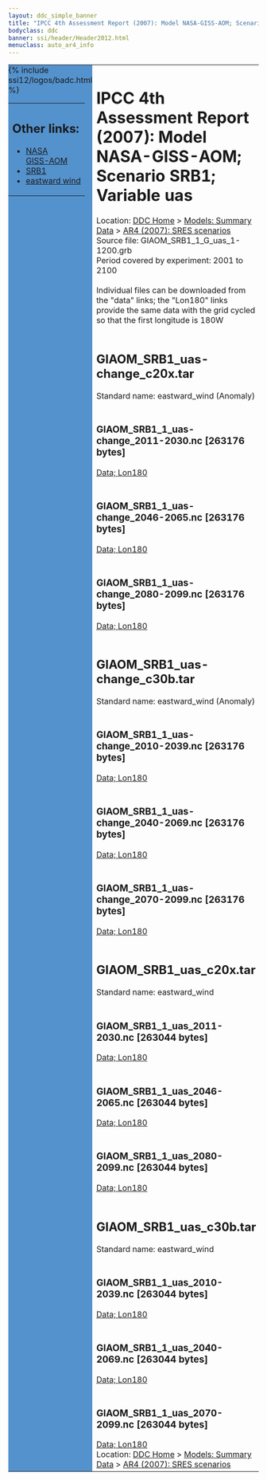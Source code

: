 ```yaml
---
layout: ddc_simple_banner
title: "IPCC 4th Assessment Report (2007): Model NASA-GISS-AOM; Scenario SRB1; Variable uas"
bodyclass: ddc
banner: ssi/header/Header2012.html
menuclass: auto_ar4_info
---
```



<table width="100%" border="0" cellspacing="0" cellpadding="0" style="border-collapse: collapse;">
<tr style="margin:0;padding:0;border:0;">
<td style="margin:0;padding:0;border:0;height:1pt;width:150pt;background:#5492CD;" valign="top" >

<div id="lh-col2" class="auto_ar4_info">
<table class="menumain" bgcolor="#5492CD" cellspacing="0" width="100%" border="0">
<tr><td>
<h2> Other links:</h2>
<ul>
<li><a href="/auto/ar4/model-NASA-GISS-AOM.html">NASA<br/>GISS-AOM</a></li>
<li><a href="/auto/ar4/scenario-SRB1.html">SRB1</a></li>
<li><a href="/auto/ar4/var-eastward_wind.html">eastward wind</a></li>
</ul>
</td></tr>
{% include ssi12/logos/badc.html %}
</table>
</div>
</td>
<td><h1>IPCC 4th Assessment Report (2007): Model NASA-GISS-AOM; Scenario SRB1; Variable uas</h1>

<!-- Breadcrumb1 -->
<div id="breadcrumb1" align="left">
Location: <a href="/index.html">DDC Home</a> > <a href="/sim/gcm_clim/">Models: Summary Data</a>
> <a href="/sim/gcm_clim/SRES_AR4/index.html">AR4 (2007): SRES scenarios</a>
</div>
<!-- End of Breadcrumb1 -->Source file: GIAOM_SRB1_1_G_uas_1-1200.grb
<br/>
Period covered by experiment: 2001 to 2100<br/>
<br/>Individual files can be downloaded from the "data" links; the "Lon180" links provide the same data
         with the grid cycled so that the first longitude is 180W<br/>
<br/><h2>GIAOM_SRB1_uas-change_c20x.tar</h2>
Standard name: eastward_wind (Anomaly)<br>
<br/><h3>GIAOM_SRB1_1_uas-change_2011-2030.nc [263176 bytes]</h3>
<a href="/cgi-bin/downl/ar4_nc/uas/GIAOM_SRB1_1_uas-change_2011-2030.nc">Data; </a><a href="/cgi-bin/downl/ar4_nc/uas/GIAOM_SRB1_1_uas-change_2011-2030.cyto180.nc"> Lon180</a><br/>
<br/><h3>GIAOM_SRB1_1_uas-change_2046-2065.nc [263176 bytes]</h3>
<a href="/cgi-bin/downl/ar4_nc/uas/GIAOM_SRB1_1_uas-change_2046-2065.nc">Data; </a><a href="/cgi-bin/downl/ar4_nc/uas/GIAOM_SRB1_1_uas-change_2046-2065.cyto180.nc"> Lon180</a><br/>
<br/><h3>GIAOM_SRB1_1_uas-change_2080-2099.nc [263176 bytes]</h3>
<a href="/cgi-bin/downl/ar4_nc/uas/GIAOM_SRB1_1_uas-change_2080-2099.nc">Data; </a><a href="/cgi-bin/downl/ar4_nc/uas/GIAOM_SRB1_1_uas-change_2080-2099.cyto180.nc"> Lon180</a><br/>
<br/><h2>GIAOM_SRB1_uas-change_c30b.tar</h2>
Standard name: eastward_wind (Anomaly)<br>
<br/><h3>GIAOM_SRB1_1_uas-change_2010-2039.nc [263176 bytes]</h3>
<a href="/cgi-bin/downl/ar4_nc/uas/GIAOM_SRB1_1_uas-change_2010-2039.nc">Data; </a><a href="/cgi-bin/downl/ar4_nc/uas/GIAOM_SRB1_1_uas-change_2010-2039.cyto180.nc"> Lon180</a><br/>
<br/><h3>GIAOM_SRB1_1_uas-change_2040-2069.nc [263176 bytes]</h3>
<a href="/cgi-bin/downl/ar4_nc/uas/GIAOM_SRB1_1_uas-change_2040-2069.nc">Data; </a><a href="/cgi-bin/downl/ar4_nc/uas/GIAOM_SRB1_1_uas-change_2040-2069.cyto180.nc"> Lon180</a><br/>
<br/><h3>GIAOM_SRB1_1_uas-change_2070-2099.nc [263176 bytes]</h3>
<a href="/cgi-bin/downl/ar4_nc/uas/GIAOM_SRB1_1_uas-change_2070-2099.nc">Data; </a><a href="/cgi-bin/downl/ar4_nc/uas/GIAOM_SRB1_1_uas-change_2070-2099.cyto180.nc"> Lon180</a><br/>
<br/><h2>GIAOM_SRB1_uas_c20x.tar</h2>
Standard name: eastward_wind<br>
<br/><h3>GIAOM_SRB1_1_uas_2011-2030.nc [263044 bytes]</h3>
<a href="/cgi-bin/downl/ar4_nc/uas/GIAOM_SRB1_1_uas_2011-2030.nc">Data; </a><a href="/cgi-bin/downl/ar4_nc/uas/GIAOM_SRB1_1_uas_2011-2030.cyto180.nc"> Lon180</a><br/>
<br/><h3>GIAOM_SRB1_1_uas_2046-2065.nc [263044 bytes]</h3>
<a href="/cgi-bin/downl/ar4_nc/uas/GIAOM_SRB1_1_uas_2046-2065.nc">Data; </a><a href="/cgi-bin/downl/ar4_nc/uas/GIAOM_SRB1_1_uas_2046-2065.cyto180.nc"> Lon180</a><br/>
<br/><h3>GIAOM_SRB1_1_uas_2080-2099.nc [263044 bytes]</h3>
<a href="/cgi-bin/downl/ar4_nc/uas/GIAOM_SRB1_1_uas_2080-2099.nc">Data; </a><a href="/cgi-bin/downl/ar4_nc/uas/GIAOM_SRB1_1_uas_2080-2099.cyto180.nc"> Lon180</a><br/>
<br/><h2>GIAOM_SRB1_uas_c30b.tar</h2>
Standard name: eastward_wind<br>
<br/><h3>GIAOM_SRB1_1_uas_2010-2039.nc [263044 bytes]</h3>
<a href="/cgi-bin/downl/ar4_nc/uas/GIAOM_SRB1_1_uas_2010-2039.nc">Data; </a><a href="/cgi-bin/downl/ar4_nc/uas/GIAOM_SRB1_1_uas_2010-2039.cyto180.nc"> Lon180</a><br/>
<br/><h3>GIAOM_SRB1_1_uas_2040-2069.nc [263044 bytes]</h3>
<a href="/cgi-bin/downl/ar4_nc/uas/GIAOM_SRB1_1_uas_2040-2069.nc">Data; </a><a href="/cgi-bin/downl/ar4_nc/uas/GIAOM_SRB1_1_uas_2040-2069.cyto180.nc"> Lon180</a><br/>
<br/><h3>GIAOM_SRB1_1_uas_2070-2099.nc [263044 bytes]</h3>
<a href="/cgi-bin/downl/ar4_nc/uas/GIAOM_SRB1_1_uas_2070-2099.nc">Data; </a><a href="/cgi-bin/downl/ar4_nc/uas/GIAOM_SRB1_1_uas_2070-2099.cyto180.nc"> Lon180</a><br/>
<!-- Breadcrumb2 -->
<div id="breadcrumb2" align="left">
Location: <a href="/index.html">DDC Home</a> > <a href="/sim/gcm_clim/">Models: Summary Data</a>
> <a href="/sim/gcm_clim/SRES_AR4/index.html">AR4 (2007): SRES scenarios</a>
</div>
<!-- End of Breadcrumb2 --></td></tr></table>
